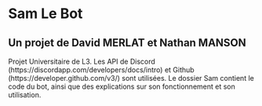 <DOCTYPE html>
  <head>
  </head>
  <body>
    <h1>Sam Le Bot</h1>
    <script>
    var myVar = setInterval(myTimer, 1000);
    function myTimer() {
      var d = new Date();
      document.getElementById("demo").innerHTML = d.toLocaleTimeString();
    } 
    </script>
    <h2>Un projet de David MERLAT et Nathan MANSON</h2>
    <p>Projet Universitaire de L3. Les API de Discord (https://discordapp.com/developers/docs/intro) et Github (https://developer.github.com/v3/) sont utilisées. Le dossier Sam contient le code du bot, ainsi que des explications sur son fonctionnement et son utilisation.</p>
  </body>
</html>
